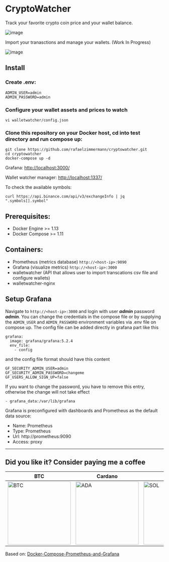 CryptoWatcher
========

Track your favorite crypto coin price and your wallet balance.

![image](https://user-images.githubusercontent.com/2369982/132985763-1ed6920c-2a44-442b-bb9d-7373d82a4d2e.png)

Import your tranasctions and manage your wallets. (Work In Progress)

![image](https://user-images.githubusercontent.com/2369982/147010380-da48c3c2-55a4-4330-875c-bdef65d36e78.png)


## Install

### Create .env:
```
ADMIN_USER=admin  
ADMIN_PASSWORD=admin
```

### Configure your wallet assets and prices to watch

```
vi walletwatcher/config.json
```


### Clone this repository on your Docker host, cd into test directory and run compose up:

```
git clone https://github.com/rafaelzimmermann/cryptowatcher.git
cd cryptowatcher
docker-compose up -d
```

Grafana: 
[http://localhost:3000/](http://localhost:3000/d/WJea-ZI7k/crypto-price?orgId=1&from=now-3h&to=now)

Wallet watcher manager:
[http://localhost:1337/](http://localhost:1337/)


To check the available symbols:
```
curl https://api.binance.com/api/v3/exchangeInfo | jq ".symbols[].symbol"
```

## Prerequisites:

* Docker Engine >= 1.13
* Docker Compose >= 1.11

## Containers:

* Prometheus (metrics database) `http://<host-ip>:9090`
* Grafana (visualize metrics) `http://<host-ip>:3000`
* walletwatcher (API that allows user to import transcations csv file and configure wallets)
* walletwatcher-nginx 

## Setup Grafana

Navigate to `http://<host-ip>:3000` and login with user ***admin*** password ***admin***. You can change the credentials in the compose file or by supplying the `ADMIN_USER` and `ADMIN_PASSWORD` environment variables via .env file on compose up. The config file can be added directly in grafana part like this
```
grafana:
  image: grafana/grafana:5.2.4
  env_file:
    - config

```
and the config file format should have this content
```
GF_SECURITY_ADMIN_USER=admin
GF_SECURITY_ADMIN_PASSWORD=changeme
GF_USERS_ALLOW_SIGN_UP=false
```
If you want to change the password, you have to remove this entry, otherwise the change will not take effect
```
- grafana_data:/var/lib/grafana
```

Grafana is preconfigured with dashboards and Prometheus as the default data source:

* Name: Prometheus
* Type: Prometheus
* Url: http://prometheus:9090
* Access: proxy

------



## Did you like it? Consider paying me a coffee

| BTC             | Cardano         | Sol             |
| --------------- | --------------- | --------------- |
| <img src="https://user-images.githubusercontent.com/2369982/132985113-aff4d61f-b262-48e8-b998-0c3ae4fee834.png" alt="BTC" width="200"/> | <img src="https://user-images.githubusercontent.com/2369982/143719435-17815999-2df2-4015-a2f2-54a02618cf2a.png" alt="ADA" width="200"/> | <img src="https://user-images.githubusercontent.com/2369982/143735968-1dd9de18-9260-4c9c-9030-f09ea86c8160.png" alt="SOL" width="200"/> |

Based on: [Docker-Compose-Prometheus-and-Grafana](https://github.com/Einsteinish/Docker-Compose-Prometheus-and-Grafana)
